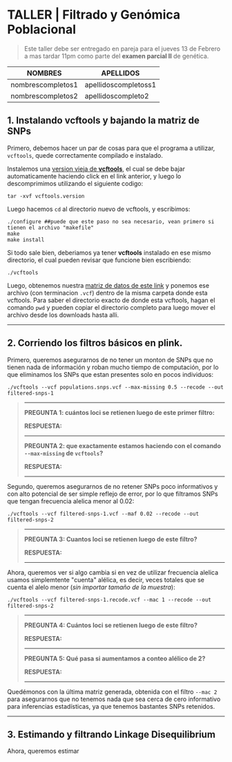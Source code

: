 # TALLER | Filtrado y Genómica Poblacional

>Este taller debe ser entregado en pareja para el jueves 13 de Febrero a mas tardar 11pm como parte del **examen parcial II** de genética. 
>
**NOMBRES** | **APELLIDOS**
-------------|--------------|
	nombrescompletos1 | apellidoscompletoss1|
	nombrescompletos2 | apellidoscompleto2|
		

## 1. Instalando **vcftools** y bajando la matriz de SNPs

Primero, debemos hacer un par de cosas para que el programa a utilizar, `vcftools`, quede correctamente compilado e instalado. 

Instalemos una [version vieja de **vcftools**](https://sourceforge.net/projects/vcftools/files/vcftools_0.1.13.tar.gz/download), el cual se debe bajar automaticamente haciendo click en el link anterior, y luego lo descomprimimos utilizando el siguiente codigo: 

	tar -xvf vcftools.version

Luego hacemos `cd` al directorio nuevo de vcftools, y escribimos: 

	./configure ##puede que este paso no sea necesario, vean primero si tienen el archivo "makefile"
	make
	make install

Si todo sale bien, deberiamos ya tener **vcftools** instalado en ese mismo directorio, el cual pueden revisar que funcione bien escribiendo: 

	./vcftools 

Luego, obtenemos nuestra [matriz de datos de este link]() y ponemos ese archivo (con terminacion `.vcf`) dentro de la misma carpeta donde esta vcftools. Para saber el directorio exacto de donde esta vcftools, hagan el comando `pwd` y pueden copiar el directorio completo para luego mover el archivo desde los downloads hasta alli. 


______________

## 2. Corriendo los filtros básicos en plink. 

Primero, queremos asegurarnos de no tener un monton de SNPs que no tienen nada de información y roban mucho tiempo de computación, por lo que eliminamos los SNPs que estan presentes solo en pocos individuos: 

	./vcftools --vcf populations.snps.vcf --max-missing 0.5 --recode --out filtered-snps-1

>-------------------------
>**PREGUNTA 1: cuántos loci se retienen luego de este primer filtro:**
>
>**RESPUESTA:** 
>
>---------------------------
>
>**PREGUNTA 2: que exactamente estamos haciendo con el comando `--max-missing` de `vcftools`?**
>
>**RESPUESTA:** 
>
>------------------------
>

Segundo, queremos asegurarnos de no retener SNPs poco informativos y con alto potencial de ser simple reflejo de error, por lo que filtramos SNPs que tengan frecuencia alelica menor al 0.02: 

	./vcftools --vcf filtered-snps-1.vcf --maf 0.02 --recode --out filtered-snps-2
	
>---------------------
>**PREGUNTA 3: Cuantos loci se retienen luego de este filtro?** 
>
>**RESPUESTA:** 
>
>---------------------------

Ahora, queremos ver si algo cambia si en vez de utilizar frecuencia alelica usamos simplemtente "cuenta" alélica, es decir, veces totales que se cuenta el alelo menor (*sin importar tamaño de la muestra*): 

	./vcftools --vcf filtered-snps-1.recode.vcf --mac 1 --recode --out filtered-snps-2

>---------------------
>**PREGUNTA 4: Cuántos loci se retienen luego de este filtro?** 
>
>**RESPUESTA:** 
>
>---------------------------
>**PREGUNTA 5: Qué pasa si aumentamos a conteo alélico de 2?** 
>
>**RESPUESTA:** 
>
>---------------------------

Quedémonos con la última matriz generada, obtenida con el filtro `--mac 2` para asegurarnos que no tenemos nada que sea cerca de cero informativo para inferencias estadísticas, ya que tenemos bastantes SNPs retenidos.

---------------------

## 3. Estimando y filtrando Linkage Disequilibrium

Ahora, queremos estimar  